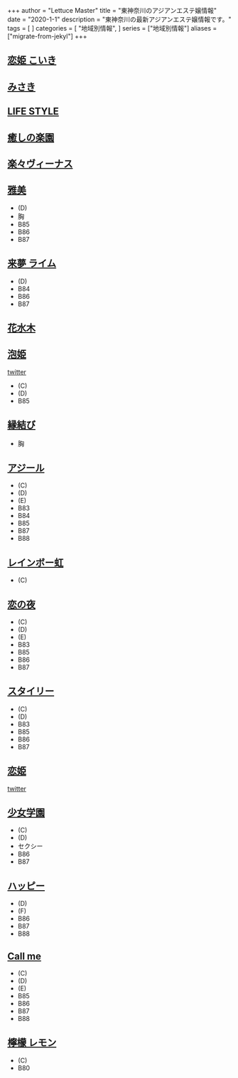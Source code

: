 +++
author = "Lettuce Master"
title = "東神奈川のアジアンエステ嬢情報"
date = "2020-1-1"
description = "東神奈川の最新アジアンエステ嬢情報です。"
tags = [
]
categories = [
    "地域別情報",
]
series = ["地域別情報"]
aliases = ["migrate-from-jekyl"]
+++

## [恋姫 こいき](http://sidertn.xyz/)
## [みさき](http://ciliasa.xyz/)
## [LIFE STYLE](http://akibnd.xyz/)
## [癒しの楽園](http://www.ipuyvyta.xyz/)
## [楽々ヴィーナス](http://www.rakuraku-venus.xyz/)
## [雅美](http://sivertsa.xyz/)
- (D)
- 胸
- B85
- B86
- B87
## [来夢 ライム](http://raimu.ests.jp/)
- (D)
- B84
- B86
- B87
## [花水木](http://est-hanamizuki.com/)
## [泡姫](http://pao.vdeg.xyz/)
[twitter](https://twitter.com/lmq102?ref_src=twsrc%5Etfw)
- (C)
- (D)
- B85
## [縁結び](http://higashikanagawamenest.xyz/)
- 胸
## [アジール](https://aslie.ests.jp/)
- (C)
- (D)
- (E)
- B83
- B84
- B85
- B87
- B88
## [レインボー虹](http://www.sh-riraku113.xyz/)
- (C)
## [恋の夜](http://www.mizusakura.esthejp.com/)
- (C)
- (D)
- (E)
- B83
- B85
- B86
- B87
## [スタイリー](https://styley.oks.bz/)
- (C)
- (D)
- B83
- B85
- B86
- B87
## [恋姫](https://koiki.re-laxation.com/)
[twitter](https://twitter.com/share)
## [少女学園](http://www.shoujo.estjpn.com/)
- (C)
- (D)
- セクシー
- B86
- B87
## [ハッピー](http://www.lavender.esjoho.com/)
- (D)
- (F)
- B86
- B87
- B88
## [Call me](https://callme.iest.info/)
- (C)
- (D)
- (E)
- B85
- B86
- B87
- B88
## [檸檬 レモン](http://es-sln.com/)
- (C)
- B80
